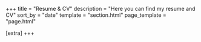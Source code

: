 +++
title = "Resume & CV"
description = "Here you can find my resume and CV"
sort_by = "date"
template = "section.html"
page_template = "page.html"

[extra]
+++
